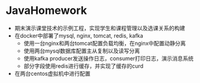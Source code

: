 # JavaHomework

- 期末演示课堂技术的示例工程，实现学生和课程管理以及选课关系的构建
- 在docker中部署了mysql, nginx, tomcat, redis, kafka
  - 使用一台nginx和两台tomcat配置负载均衡，在nginx中配置动静分离
  - 使用两台mysql数据库配置主从复制以及读写分离
  - 使用kafka producer发送操作日志，consumer打印日志，演示消息系统
  - 部分字段使用redis进行缓存，并实现了缓存的curd
- 在两台centos虚拟机中进行配置
